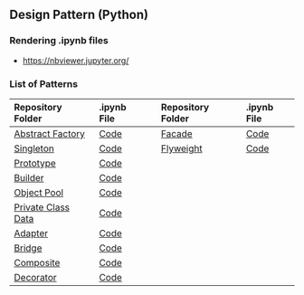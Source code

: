 ## Design Pattern (Python)

### Rendering .ipynb files
- https://nbviewer.jupyter.org/

### List of Patterns
| Repository Folder | .ipynb File | | Repository Folder | .ipynb File |
|:------------- |:-------------|:-------------|:------------- |:-------------|
|[Abstract Factory](https://github.com/welmends/DesignPatternPy/tree/master/AbstractFactory)|[Code](https://github.com/welmends/DesignPatternPy/blob/master/AbstractFactory/AbstractFactory.ipynb)| |[Facade](https://github.com/welmends/DesignPatternPy/blob/master/Facade)|[Code](https://github.com/welmends/DesignPatternPy/blob/master/Facade/Facade.ipynb)|
|[Singleton](https://github.com/welmends/DesignPatternPy/tree/master/Singleton)|[Code](https://github.com/welmends/DesignPatternPy/blob/master/Singleton/Singleton.ipynb)| |[Flyweight](https://github.com/welmends/DesignPatternPy/blob/master/Flyweight)|[Code](https://github.com/welmends/DesignPatternPy/blob/master/Flyweight/Flyweight.ipynb)|
|[Prototype](https://github.com/welmends/DesignPatternPy/blob/master/Prototype)|[Code](https://github.com/welmends/DesignPatternPy/blob/master/Prototype/Prototype.ipynb)|
|[Builder](https://github.com/welmends/DesignPatternPy/blob/master/Builder)|[Code](https://github.com/welmends/DesignPatternPy/blob/master/Builder/Builder.ipynb)|
|[Object Pool](https://github.com/welmends/DesignPatternPy/blob/master/ObjectPool)|[Code](https://github.com/welmends/DesignPatternPy/blob/master/ObjectPool/ObjectPool.ipynb)|
|[Private Class Data](https://github.com/welmends/DesignPatternPy/blob/master/PrivateClassData)|[Code](https://github.com/welmends/DesignPatternPy/blob/master/PrivateClassData/PrivateClassData.ipynb)|
|[Adapter](https://github.com/welmends/DesignPatternPy/blob/master/Adapter)|[Code](https://github.com/welmends/DesignPatternPy/blob/master/Adapter/Adapter.ipynb)|
|[Bridge](https://github.com/welmends/DesignPatternPy/blob/master/Bridge)|[Code](https://github.com/welmends/DesignPatternPy/blob/master/Bridge/Bridge.ipynb)|
|[Composite](https://github.com/welmends/DesignPatternPy/blob/master/Composite)|[Code](https://github.com/welmends/DesignPatternPy/blob/master/Composite/Composite.ipynb)|
|[Decorator](https://github.com/welmends/DesignPatternPy/blob/master/Decorator)|[Code](https://github.com/welmends/DesignPatternPy/blob/master/Decorator/Decorator.ipynb)|
